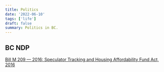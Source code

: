 ```yaml
---
title: Politics
date: '2022-06-10'
tags: ['life']
draft: false
summary: Politics in BC.
---
```


## BC NDP

[Bill M 209 — 2016: Speculator Tracking and Housing Affordability Fund Act, 2016](https://www.leg.bc.ca/parliamentary-business/legislation-debates-proceedings/40th-parliament/5th-session/bills/first-reading/m209-1)